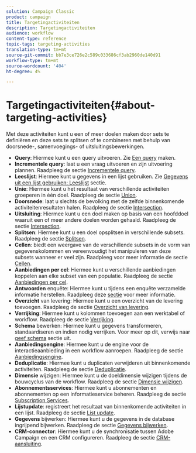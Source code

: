 ```yaml
---
solution: Campaign Classic
product: campaign
title: Targetingactiviteiten
description: Targetingactiviteiten
audience: workflow
content-type: reference
topic-tags: targeting-activities
translation-type: tm+mt
source-git-commit: bb7e3ce726e2c589c033686cf3ab2960de140d91
workflow-type: tm+mt
source-wordcount: '404'
ht-degree: 4%

---
```



# Targetingactiviteiten{#about-targeting-activities}

Met deze activiteiten kunt u een of meer doelen maken door sets te definiëren en deze sets te splitsen of te combineren met behulp van doorsnede-, samenvoegings- of uitsluitingsbewerkingen.

* **Query**: Hiermee kunt u een query uitvoeren. Zie [Een query](../../workflow/using/query.md#creating-a-query) maken.
* **Incrementele query**: laat u een vraag uitvoeren en zijn uitvoering plannen. Raadpleeg de sectie [Incrementele query](../../workflow/using/incremental-query.md).
* **Leeslijst**: Hiermee kunt u gegevens in een lijst gebruiken. Zie [Gegevens uit een lijst gebruiken: Leeslijst](../../platform/using/import-export-workflows.md#using-data-from-a-list--read-list) sectie.
* **Unie**: Hiermee kunt u het resultaat van verschillende activiteiten groeperen in één doel. Raadpleeg de sectie [Union](../../workflow/using/union.md).
* **Doorsnede**: laat u slechts de bevolking met de zelfde binnenkomende activiteitenresultaten halen. Raadpleeg de sectie [Intersection](../../workflow/using/intersection.md).
* **Uitsluiting**: Hiermee kunt u een doel maken op basis van een hoofddoel waaruit een of meer andere doelen worden gehaald. Raadpleeg de sectie [Intersection](../../workflow/using/intersection.md).
* **Splitsen**: Hiermee kunt u een doel opsplitsen in verschillende subsets. Raadpleeg de sectie [Splitsen](../../workflow/using/split.md).
* **Cellen**: biedt een weergave van de verschillende subsets in de vorm van gegevenskolommen en vereenvoudigt het manipuleren van deze subsets wanneer er veel zijn. Raadpleeg voor meer informatie de sectie [Cellen](../../workflow/using/cells.md).
* **Aanbiedingen per cel**: Hiermee kunt u verschillende aanbiedingen koppelen aan elke subset van een populatie. Raadpleeg de sectie [Aanbiedingen per cel](../../workflow/using/offers-by-cell.md).
* **Antwoorden** enquête: Hiermee kunt u tijdens een enquête verzamelde informatie herstellen. Raadpleeg deze [sectie](../../web/using/getting-started-with-surveys.md) voor meer informatie.
* **Overzicht** van levering: Hiermee kunt u een overzicht van de levering toevoegen. Raadpleeg de sectie [Overzicht van levering](../../workflow/using/delivery-outline.md).
* **Verrijking**: Hiermee kunt u kolommen toevoegen aan een werktabel of workflow. Raadpleeg de sectie [Verrijking](../../workflow/using/enrichment.md).
* **Schema** bewerken: Hiermee kunt u gegevens transformeren, standaardiseren en indien nodig verrijken. Voor meer op dit, verwijs naar [geef schema](../../workflow/using/edit-schema.md) sectie uit.
* **Aanbiedingsengine**: Hiermee kunt u de engine voor de interactieaanbieding in een workflow aanroepen. Raadpleeg de sectie [Aanbiedingsengine](../../workflow/using/offer-engine.md).
* **Deduplicatie**: Hiermee kunt u duplicaten verwijderen uit binnenkomende activiteiten. Raadpleeg de sectie [Deduplicatie](../../workflow/using/deduplication.md).
* **Dimensie** wijzigen: Hiermee kunt u de doeldimensie wijzigen tijdens de bouwcyclus van de workflow. Raadpleeg de sectie [Dimensie wijzigen](../../workflow/using/change-dimension.md).
* **Abonnementsservices**: Hiermee kunt u abonnementen en abonnementen op een informatieservice beheren. Raadpleeg de sectie [Subscription Services](../../workflow/using/subscription-services.md).
* **Lijstupdate**: registreert het resultaat van binnenkomende activiteiten in een lijst. Raadpleeg de sectie [List update](../../workflow/using/list-update.md).
* **Gegevens** bijwerken: Hiermee kunt u de gegevens in de database ingrijpend bijwerken. Raadpleeg de sectie [Gegevens bijwerken](../../workflow/using/update-data.md).
* **CRM-connector**: Hiermee kunt u de synchronisatie tussen Adobe Campaign en een CRM configureren. Raadpleeg de sectie [CRM-aansluiting](../../workflow/using/crm-connector.md).

